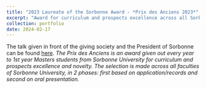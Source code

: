 ```yaml
---
title: "2023 Laureate of the Sorbonne Award - *Prix des Anciens 2023*"
excerpt: "Award for curriculum and prospects excellence across all Sorbonne faculties <br/><img src='/images/mine/prix_anciens_2023.png'>"
collection: portfolio
date: 2024-02-17
---
```


The talk given in front of the giving society and the President of Sorbonne can be found [here](http://azallb.github.io/talks/prix-des-anciens-award).
*The Prix des Anciens is an award given out every year to 1st year Masters students from Sorbonne University for curriculum and prospects excellence and novelty. The selection is made across all faculties of Sorbonne University, in 2 phases: first based on application/records and second on oral presentation.*